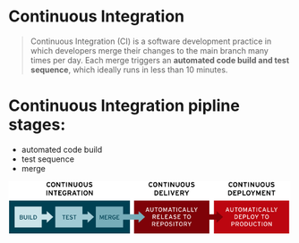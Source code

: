 #  Continuous Integration
> Continuous Integration (CI) is a software development practice in which developers merge their changes to the main branch many times per day. 
> Each merge triggers an **automated code build and test sequence**, which ideally runs in less than 10 minutes.

# Continuous Integration pipline stages: 

- automated code build
- test sequence
- merge





![alt text](https://github.com/sashosotirov/homework1/blob/main/ci-cd-flow-desktop_0.png)
